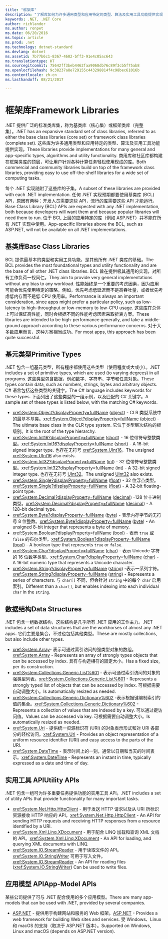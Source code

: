 ```yaml
---
title: "框架库"
description: "了解库如何为许多通用类型和应用特定的类型、算法及实用工具功能提供实现。"
keywords: .NET, .NET Core
author: richlander
ms.author: ronpet
ms.date: 06/20/2016
ms.topic: article
ms.prod: .net
ms.technology: dotnet-standard
ms.devlang: dotnet
ms.assetid: 7b77b6c1-8367-4602-bff3-91e4c05ac643
ms.translationtype: HT
ms.sourcegitcommit: 75642ff3beb4462faa9068db76c89f3cb5f75ab8
ms.openlocfilehash: 9c38237a8e729155c443298814f4c98bec61016b
ms.contentlocale: zh-cn
ms.lasthandoff: 08/21/2017

---
```


# <a name="framework-libraries"></a><span data-ttu-id="26c59-104">框架库</span><span class="sxs-lookup"><span data-stu-id="26c59-104">Framework Libraries</span></span>

<span data-ttu-id="26c59-105">.NET 提供广泛的标准类库集，称为基类库（核心集）或框架类库（完整集）。</span><span class="sxs-lookup"><span data-stu-id="26c59-105">.NET has an expansive standard set of class libraries, referred to as either the base class libraries (core set) or framework class libraries (complete set).</span></span> <span data-ttu-id="26c59-106">这些库为许多通用类型和应用特定的类型、算法及实用工具功能提供实现。</span><span class="sxs-lookup"><span data-stu-id="26c59-106">These libraries provide implementations for many general and app-specific types, algorithms and utility functionality.</span></span> <span data-ttu-id="26c59-107">商用库和社区库都构建在框架类库的顶层，可让用户针对各种计算任务轻松使用现成的库。</span><span class="sxs-lookup"><span data-stu-id="26c59-107">Both commercial and community libraries build on top of the framework class libraries, providing easy to use off-the-shelf libraries for a wide set of computing tasks.</span></span>

<span data-ttu-id="26c59-108">每个 .NET 实现随附了这些库的子集。</span><span class="sxs-lookup"><span data-stu-id="26c59-108">A subset of these libraries are provided with each .NET implementation.</span></span> <span data-ttu-id="26c59-109">任何 .NET 实现预期都要使用基类库 (BCL) API，原因有两种：开发人员需要这些 API，流行的库需要这些 API 才能运行。</span><span class="sxs-lookup"><span data-stu-id="26c59-109">Base Class Library (BCL) APIs are expected with any .NET implementation, both because developers will want them and because popular libraries will need them to run.</span></span> <span data-ttu-id="26c59-110">位于 BCL 上层的应用特定的库（例如 ASP.NET）并不能在所有 .NET 实现中使用。</span><span class="sxs-lookup"><span data-stu-id="26c59-110">App-specific libraries above the BCL, such as ASP.NET, will not be available on all .NET implementations.</span></span>

## <a name="base-class-libraries"></a><span data-ttu-id="26c59-111">基类库</span><span class="sxs-lookup"><span data-stu-id="26c59-111">Base Class Libraries</span></span>

<span data-ttu-id="26c59-112">BCL 提供最基本的类型和实用工具功能，是其他所有 .NET 类库的基础。</span><span class="sxs-lookup"><span data-stu-id="26c59-112">The BCL provides the most foundational types and utility functionality and are the base of all other .NET class libraries.</span></span> <span data-ttu-id="26c59-113">BCL 旨在提供极其通用的实现，对所有工作负荷一视同仁。</span><span class="sxs-lookup"><span data-stu-id="26c59-113">They aim to provide very general implementations without any bias to any workload.</span></span> <span data-ttu-id="26c59-114">性能始终是一个重要的考虑因素，因为应用可能会优先使用特定的策略，例如，优先考虑低延迟而不是高吞吐量，或者优先考虑低内存而不是低 CPU 使用率。</span><span class="sxs-lookup"><span data-stu-id="26c59-114">Performance is always an important consideration, since apps might prefer a particular policy, such as low-latency to high-throughput or low-memory to low-CPU usage.</span></span> <span data-ttu-id="26c59-115">这些库在总体上可以保证高性能，同时会根据不同的性能考虑因素采取折衷方案。</span><span class="sxs-lookup"><span data-stu-id="26c59-115">These libraries are intended to be high-performance generally, and take a middle-ground approach according to these various performance concerns.</span></span> <span data-ttu-id="26c59-116">对于大多数应用而言，这种方案相当成功。</span><span class="sxs-lookup"><span data-stu-id="26c59-116">For most apps, this approach has been quite successful.</span></span>

## <a name="primitive-types"></a><span data-ttu-id="26c59-117">基元类型</span><span class="sxs-lookup"><span data-stu-id="26c59-117">Primitive Types</span></span>

<span data-ttu-id="26c59-118">.NET 包含一组基元类型，所有程序都使用这些类型（使用程度或大或小）。</span><span class="sxs-lookup"><span data-stu-id="26c59-118">.NET includes a set of primitive types, which are used (to varying degrees) in all programs.</span></span> <span data-ttu-id="26c59-119">这些类型包含数据，例如数字、字符串、字节和任意对象。</span><span class="sxs-lookup"><span data-stu-id="26c59-119">These types contain data, such as numbers, strings, bytes and arbitrary objects.</span></span> <span data-ttu-id="26c59-120">C# 语言包括这些类型的关键字。</span><span class="sxs-lookup"><span data-stu-id="26c59-120">The C# language includes keywords for these types.</span></span> <span data-ttu-id="26c59-121">下面列出了这些类型的一组示例，以及匹配的 C# 关键字。</span><span class="sxs-lookup"><span data-stu-id="26c59-121">A sample set of these types is listed below, with the matching C# keywords.</span></span>

* <span data-ttu-id="26c59-122"><xref:System.Object?displayProperty=fullName> ([object](../csharp/language-reference/keywords/object.md)) - CLR 类型系统中的最基本基类。</span><span class="sxs-lookup"><span data-stu-id="26c59-122"><xref:System.Object?displayProperty=fullName> ([object](../csharp/language-reference/keywords/object.md)) - The ultimate base class in the CLR type system.</span></span> <span data-ttu-id="26c59-123">它位于类型层次结构的根级别。</span><span class="sxs-lookup"><span data-stu-id="26c59-123">It is the root of the type hierarchy.</span></span>
* <span data-ttu-id="26c59-124"><xref:System.Int16?displayProperty=fullName> ([short](../csharp/language-reference/keywords/short.md)) - 16 位带符号整数类型。</span><span class="sxs-lookup"><span data-stu-id="26c59-124"><xref:System.Int16?displayProperty=fullName> ([short](../csharp/language-reference/keywords/short.md)) - A 16-bit signed integer type.</span></span> <span data-ttu-id="26c59-125">也存在无符号 <xref:System.UInt16>。</span><span class="sxs-lookup"><span data-stu-id="26c59-125">The unsigned <xref:System.UInt16> also exists.</span></span>
* <span data-ttu-id="26c59-126"><xref:System.Int32?displayProperty=fullName> ([int](../csharp/language-reference/keywords/int.md)) - 32 位带符号整数类型。</span><span class="sxs-lookup"><span data-stu-id="26c59-126"><xref:System.Int32?displayProperty=fullName> ([int](../csharp/language-reference/keywords/int.md)) - A 32-bit signed integer type.</span></span> <span data-ttu-id="26c59-127">也存在无符号 [UInt32](../csharp/language-reference/keywords/uint.md)。</span><span class="sxs-lookup"><span data-stu-id="26c59-127">The unsigned [UInt32](../csharp/language-reference/keywords/uint.md) also exists.</span></span>
* <span data-ttu-id="26c59-128"><xref:System.Single?displayProperty=fullName> ([float](../csharp/language-reference/keywords/float.md)) - 32 位浮点类型。</span><span class="sxs-lookup"><span data-stu-id="26c59-128"><xref:System.Single?displayProperty=fullName> ([float](../csharp/language-reference/keywords/float.md)) - A 32-bit floating-point type.</span></span>
* <span data-ttu-id="26c59-129"><xref:System.Decimal?displayProperty=fullName> ([decimal](../csharp/language-reference/keywords/decimal.md)) -128 位十进制类型。</span><span class="sxs-lookup"><span data-stu-id="26c59-129"><xref:System.Decimal?displayProperty=fullName> ([decimal](../csharp/language-reference/keywords/decimal.md)) - A 128-bit decimal type.</span></span>
* <span data-ttu-id="26c59-130"><xref:System.Byte?displayProperty=fullName> ([byte](../csharp/language-reference/keywords/byte.md)) - 表示内存字节的无符号 8 位整数。</span><span class="sxs-lookup"><span data-stu-id="26c59-130"><xref:System.Byte?displayProperty=fullName> ([byte](../csharp/language-reference/keywords/byte.md)) - An unsigned 8-bit integer that represents a byte of memory.</span></span>
* <span data-ttu-id="26c59-131"><xref:System.Boolean?displayProperty=fullName> ([bool](../csharp/language-reference/keywords/bool.md)) - 表示 `true` 或 `false` 的布尔类型。</span><span class="sxs-lookup"><span data-stu-id="26c59-131"><xref:System.Boolean?displayProperty=fullName> ([bool](../csharp/language-reference/keywords/bool.md)) - A boolean type that represents `true` or `false`.</span></span>
* <span data-ttu-id="26c59-132"><xref:System.Char?displayProperty=fullName> ([char](../csharp/language-reference/keywords/char.md)) - 表示 Unicode 字符的 16 位数字类型。</span><span class="sxs-lookup"><span data-stu-id="26c59-132"><xref:System.Char?displayProperty=fullName> ([char](../csharp/language-reference/keywords/char.md)) - A 16-bit numeric type that represents a Unicode character.</span></span>
* <span data-ttu-id="26c59-133"><xref:System.String?displayProperty=fullName> ([string](../csharp/language-reference/keywords/string.md)) -表示一系列字符。</span><span class="sxs-lookup"><span data-stu-id="26c59-133"><xref:System.String?displayProperty=fullName> ([string](../csharp/language-reference/keywords/string.md)) - Represents a series of characters.</span></span> <span data-ttu-id="26c59-134">与 `char[]` 不同，但会针对 `string` 中的每个 `char` 启用索引。</span><span class="sxs-lookup"><span data-stu-id="26c59-134">Different than a `char[]`, but enables indexing into each individual `char` in the `string`.</span></span>

## <a name="data-structures"></a><span data-ttu-id="26c59-135">数据结构</span><span class="sxs-lookup"><span data-stu-id="26c59-135">Data Structures</span></span>

<span data-ttu-id="26c59-136">.NET 包含一组数据结构，这些结构是几乎所有 .NET 应用的工作主力。</span><span class="sxs-lookup"><span data-stu-id="26c59-136">.NET includes a set of data structures that are the workhorses of almost any .NET apps.</span></span> <span data-ttu-id="26c59-137">它们主要是集合，不过也包括其他类型。</span><span class="sxs-lookup"><span data-stu-id="26c59-137">These are mostly collections, but also include other types.</span></span>

*   <span data-ttu-id="26c59-138"><xref:System.Array>- 表示可通过索引访问的强类型对象的数组。</span><span class="sxs-lookup"><span data-stu-id="26c59-138"><xref:System.Array> - Represents an array of strongly types objects that can be accessed by index.</span></span> <span data-ttu-id="26c59-139">具有与构造相符的固定大小。</span><span class="sxs-lookup"><span data-stu-id="26c59-139">Has a fixed size, per its construction.</span></span>
*   <span data-ttu-id="26c59-140"><xref:System.Collections.Generic.List%601> - 表示可通过索引访问的对象的强类型列表。</span><span class="sxs-lookup"><span data-stu-id="26c59-140"><xref:System.Collections.Generic.List%601> - Represents a strongly typed list of objects that can be accessed by index.</span></span> <span data-ttu-id="26c59-141">可根据需要自动调整大小。</span><span class="sxs-lookup"><span data-stu-id="26c59-141">Is automatically resized as needed.</span></span>
*   <span data-ttu-id="26c59-142"><xref:System.Collections.Generic.Dictionary%602> -表示根据键编制索引的值的集合。</span><span class="sxs-lookup"><span data-stu-id="26c59-142"><xref:System.Collections.Generic.Dictionary%602> - Represents a collection of values that are indexed by a key.</span></span> <span data-ttu-id="26c59-143">可以通过键访问值。</span><span class="sxs-lookup"><span data-stu-id="26c59-143">Values can be accessed via key.</span></span> <span data-ttu-id="26c59-144">可根据需要自动调整大小。</span><span class="sxs-lookup"><span data-stu-id="26c59-144">Is automatically resized as needed.</span></span>
*   <span data-ttu-id="26c59-145"><xref:System.Uri> - 提供统一资源标识符 (URI) 的对象表示形式和对 URI 各部分的轻松访问。</span><span class="sxs-lookup"><span data-stu-id="26c59-145"><xref:System.Uri> - Provides an object representation of a uniform resource identifier (URI) and easy access to the parts of the URI.</span></span>
*   <span data-ttu-id="26c59-146"><xref:System.DateTime> - 表示时间上的一刻，通常以日期和当天的时间表示。</span><span class="sxs-lookup"><span data-stu-id="26c59-146"><xref:System.DateTime> - Represents an instant in time, typically expressed as a date and time of day.</span></span>

## <a name="utility-apis"></a><span data-ttu-id="26c59-147">实用工具 API</span><span class="sxs-lookup"><span data-stu-id="26c59-147">Utility APIs</span></span>

<span data-ttu-id="26c59-148">.NET 包含一组可为许多重要任务提供功能的实用工具 API。</span><span class="sxs-lookup"><span data-stu-id="26c59-148">.NET includes a set of utility APIs that provide functionality for many important tasks.</span></span>

*   <span data-ttu-id="26c59-149"><xref:System.Net.Http.HttpClient> - 用于发送 HTTP 请求以及从 URI 所标识资源接收 HTTP 响应的 API。</span><span class="sxs-lookup"><span data-stu-id="26c59-149"><xref:System.Net.Http.HttpClient> - An API for sending HTTP requests and receiving HTTP responses from a resource identified by a URI.</span></span>
*   <span data-ttu-id="26c59-150"><xref:System.Xml.Linq.XDocument> - 用于配合 LINQ 加载和查询 XML 文档的 API。</span><span class="sxs-lookup"><span data-stu-id="26c59-150"><xref:System.Xml.Linq.XDocument> - An API for loading, and querying XML documents with LINQ.</span></span>
*   <span data-ttu-id="26c59-151"><xref:System.IO.StreamReader> - 用于读取文件的 API。<xref:System.IO.StringWriter> 可用于写入文件。</span><span class="sxs-lookup"><span data-stu-id="26c59-151"><xref:System.IO.StreamReader> - An API for reading files (<xref:System.IO.StringWriter>) Can be used to write files.</span></span>

## <a name="app-model-apis"></a><span data-ttu-id="26c59-152">应用模型 API</span><span class="sxs-lookup"><span data-stu-id="26c59-152">App-Model APIs</span></span>

<span data-ttu-id="26c59-153">某些公司提供了可与 .NET 配合使用的多个应用模型。</span><span class="sxs-lookup"><span data-stu-id="26c59-153">There are many app-models that can be used with .NET, provided by several companies.</span></span>

*   <span data-ttu-id="26c59-154">[ASP.NET](http://asp.net) - 提供用于构建网站和服务的 Web 框架。</span><span class="sxs-lookup"><span data-stu-id="26c59-154">[ASP.NET](http://asp.net) - Provides a web framework for building Web sites and services.</span></span> <span data-ttu-id="26c59-155">受 Windows、Linux 和 macOS 的支持（取决于 ASP.NET 版本）。</span><span class="sxs-lookup"><span data-stu-id="26c59-155">Supported on Windows, Linux and macOS (depends on ASP.NET version).</span></span>

